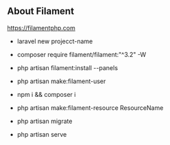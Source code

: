 ## About Filament

 https://filamentphp.com

- laravel new projecct-name
- composer require filament/filament:"^3.2" -W
- php artisan filament:install --panels
- php artisan make:filament-user
- npm i && composer i
- php artisan make:filament-resource ResourceName

- php artisan migrate
- php artisan serve


